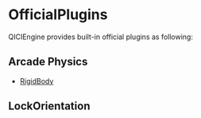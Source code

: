 # OfficialPlugins

QICIEngine provides built-in official plugins as following:

## Arcade Physics
* [RigidBody](arcade/RigidBody.md)

## LockOrientation


